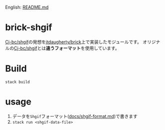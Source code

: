 English: [README.md](README.md)


# brick-shgif

[Cj-bc/shgif](https://github.com/Cj-bc/shgif)の発想を[jtdaugherty/brick](https://github.com/jtdaugherty/brick)上で実装したモジュールです。
オリジナルの[Cj-bc/shgif](https://github.com/Cj-bc/shgif)とは**違うフォーマット**を使用しています。

# Build

`stack build`

# usage

1. データを`Shgif`フォーマット([docs/shgif-format.md](docs/shgif-format.md))で書きます
2. `stack run <shgif-data-file>`
